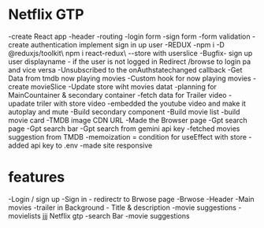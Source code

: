 # Netflix GTP

-create React app
-header
-routing
-login form
-sign form
-form validation
-create authentication
implement sign in up user
-REDUX -npm i -D @reduxjs/toolkit\\ npm i react-redux\\ --store with userslice
-Bugfix- sign up user displayname 
       - if the user is not logged in Redirect  /browse  to login pa  and vice versa
-Unsubscribed to the onAuthstatechanged callback
-Get Data from tmdb now playing movies
-Custom hook for now playing movies
-create movieSlice
-Update store wiht movies datat
-planning for MainCountainer & secondary container 
-fetch data for Trailer video
-upadate triler with store video
-embedded the youtube video and make it autoplay and mute
-Build secondary component
-Build movie list
-build movie card 
-TMDB image CDN URL
-Made the Browser page 
-Gpt search page
-Gpt search bar
-Gpt search from gemini api key
-fetched movies suggestion from TMDB
-memoization = condition for useEffect with store
-added api key to .env
-made site responsive

# features

-Login / sign up
-Sign in - redirectr to Brwose page 
-Brwose
-Header
-Main movies
-trailer in Background - Title & description
-movie suggestions
-movielists jjj
Netflix gtp
-search Bar
-movie suggestions
